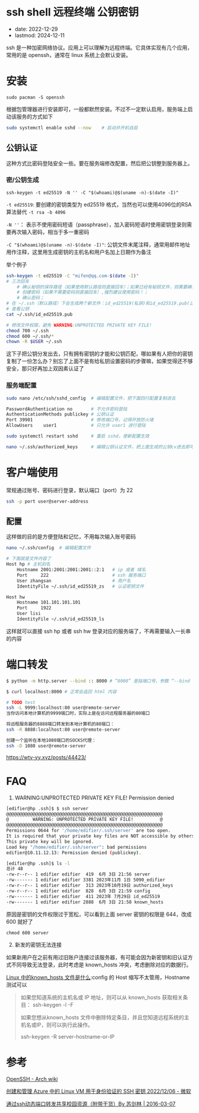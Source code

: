 # ssh shell 远程终端 公钥密钥
- date: 2022-12-29
- lastmod: 2024-12-11

ssh 是一种加密网络协议。应用上可以理解为远程终端。它具体实现有几个应用，常用的是 openssh，通常在 linux 系统上会默认安装。

# 安装

`sudo pacman -S openssh`

根据包管理器进行安装即可，一般都默然安装。不过不一定默认启用，服务端上启动该服务的方式如下

```bash
sudo systemctl enable sshd --now    # 启动并开机自启
```

## 公钥认证

这种方式比密码登陆安全一些。要在服务端修改配置，然后把公钥整到服务器上。

### 密/公钥生成

`ssh-keygen -t ed25519 -N '' -C "$(whoami)@$(uname -n)-$(date -I)"`

`-t ed25519`: 要创建的密钥类型为 ed25519 格式，当然也可以使用4096位的RSA算法替代 `-t rsa -b 4096`

`-N ''`： 表示不使用密码短语（passphrase），加入密码短语时使用密钥登录则需要再次输入密码，相当于多一重密码

`-C "$(whoami)@$(uname -n)-$(date -I)"`: 公钥文件末尾注释，通常用邮件地址用作注释，这里用生成密钥的主机名和用户名加上日期作为备注

举个例子

```bash
ssh-keygen -t ed25519 -C "mifen@qq.com-$(date -I)"
# 三次回车
    # 确认秘钥的保存路径（如果使用默认路径则直接回车）；如果已经有秘钥文件，则需要确认是否覆盖（如果之前的秘钥不再需要则直接回车覆盖，如需要则手动拷贝到其他目录后再覆盖）；
    # 创建密码（如果不需要密码则直接回车）,强烈建议使用密码！； 
    # 确认密码；
# 在 ~/.ssh（默认路径）下会生成两个新文件：id_ed25519(私钥)和id_ed25519.pub(公钥)
# 查看公钥
cat ~/.ssh/id_ed25519.pub

# 修改文件权限，避免 WARNING:UNPROTECTED PRIVATE KEY FILE!
chmod 700 ~/.ssh
chmod 600 ~/.ssh/*
chown -R $USER ~/.ssh
```

这下子把公钥分发出去，只有拥有密钥的才能和公钥匹配，哪如果有人把你的密钥复制了一份怎么办？别忘了上面不是有给私钥设置密码的步骤嘛，如果觉得还不够安全，那只好再加上双因素认证了

### 服务端配置

```bash
sudo nano /etc/ssh/sshd_config  # 编辑配置文件，把下面四行配置复制进去

PasswordAuthentication no       # 不允许密码登陆
AuthenticationMethods publickey # 公钥认证
Port 39901                      # 修改端口号，记得开放防火墙
AllowUsers    user1             # 只允许 user1 进行登陆

sudo systemctl restart sshd     # 重启 sshd，使新配置生效

nano ~/.ssh/authorized_keys     # 编辑公钥认证文件，把上面生成的公钥cv进去即可
```

# 客户端使用

常规通过账号、密码进行登录，默认端口（port）为 22

```bash
ssh -p port user@server-address
```

## 配置

这样做的目的是方便登陆和记忆，不用每次输入账号密码

```bash
nano ~/.ssh/config  # 编辑配置文件

# 下面就是文件内容了
Host hp # 主机别名
    Hostname 2001:2001:2001:2001::2:1   # ip 或者 域名
    Port     222                        # ssh 服务端口
    User zhangsan                       # 用户名
    IdentityFile ~/.ssh/id_ed25519_zs   # 认证密钥文件

Host hw
    Hostname 101.101.101.101
    Port     1922
    User lisi
    IdentityFile ~/.ssh/id_ed25519_ls
```

这样就可以直接 ssh hp 或者 ssh hw 登录对应的服务端了，不再需要输入一长串的内容

# 端口转发

```bash
$ python -m http.server --bind :: 8000 # “8000” 是指端口号，参数 “--bind ::” 是指同时监听 ipv6 地址的访问

$ curl localhost:8000 # 正常会返回 html 内容

# TODO test
ssh -L 9999:localhost:80 user@remote-server
当你访问本地计算机的9999端口时，实际上是在访问远程服务器的80端口

将远程服务器的8888端口转发到本地计算机的80端口：
ssh -R 8888:localhost:80 user@remote-server

创建一个监听在本地1080端口的SOCKS代理：
ssh -D 1080 user@remote-server
```
https://wty-yy.xyz/posts/44423/

# FAQ

1. WARNING:UNPROTECTED PRIVATE KEY FILE! Permission denied

```bash
[edifier@hp .ssh]$ $ ssh server
@@@@@@@@@@@@@@@@@@@@@@@@@@@@@@@@@@@@@@@@@@@@@@@@@@@@@@@@@@@
@         WARNING: UNPROTECTED PRIVATE KEY FILE!          @
@@@@@@@@@@@@@@@@@@@@@@@@@@@@@@@@@@@@@@@@@@@@@@@@@@@@@@@@@@@
Permissions 0644 for '/home/edifier/.ssh/server' are too open.
It is required that your private key files are NOT accessible by others.
This private key will be ignored.
Load key "/home/edifier/.ssh/server": bad permissions
edifier@10.11.12.13: Permission denied (publickey).

[edifier@hp .ssh]$ ls -l
总计 48
-rw-r--r-- 1 edifier edifier  419  6月 3日 21:56 server
-rw------- 1 edifier edifier 3381 2023年11月 1日 5090_edifier
-rw-r--r-- 1 edifier edifier  313 2023年10月19日 authorized_keys
-rw-r--r-- 1 edifier edifier  828  6月 3日 21:59 config
-rw------- 1 edifier edifier  411 2023年 7月29日 id_ed25519
-rw------- 1 edifier edifier 2888  6月 3日 21:58 known_hosts
```

原因是密钥的文件权限过于宽松，可以看到上面 server 密钥的权限是 644，改成 600 就好了

    chmod 600 server

2. 新发的密钥无法连接

如果新用户在之前有用过旧账户连接过该服务器，有可能会因为新密钥和旧认证方式不同导致无法登录，此时考虑是 known_hosts 冲突，考虑删除对应的数据行。

[Linux 中的known_hosts 文件是什么](https://cn.linux-console.net/?p=19739):config 的 Host 缩写不太管用，Hostname 测试可以
> 如果您知道系统的主机名或 IP 地址，则可以从 known_hosts 获取相关条目：
> ssh-keygen -l -F <server-IP-or-hostname>
>
> 如果您想从known_hosts 文件中删除特定条目，并且您知道远程系统的主机名或IP，则可以执行此操作。
>
> ssh-keygen -R server-hostname-or-IP

# 参考

[OpenSSH - Arch wiki](https://wiki.archlinux.org/title/OpenSSH)

[创建和管理 Azure 中的 Linux VM 用于身份验证的 SSH 密钥 2022/12/06 - 微软](https://learn.microsoft.com/zh-cn/azure/virtual-machines/linux/create-ssh-keys-detailed)

[通过ssh动态端口转发共享校园资源（附带干货）By 苏剑林 | 2016-03-07](https://kexue.fm/archives/3651)